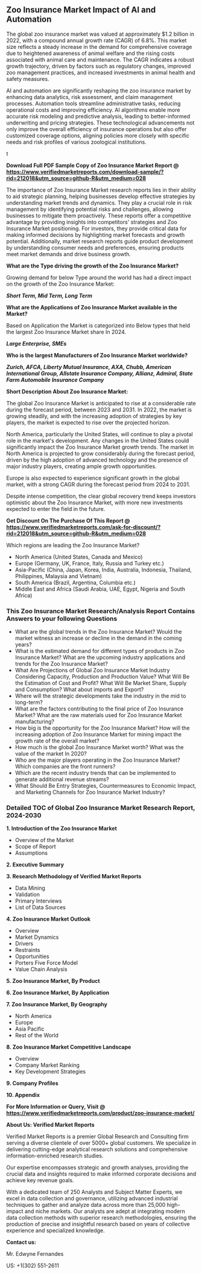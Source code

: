<h2>Zoo Insurance Market Impact of AI and Automation</h2><p>The global zoo insurance market was valued at approximately $1.2 billion in 2022, with a compound annual growth rate (CAGR) of 6.8%. This market size reflects a steady increase in the demand for comprehensive coverage due to heightened awareness of animal welfare and the rising costs associated with animal care and maintenance. The CAGR indicates a robust growth trajectory, driven by factors such as regulatory changes, improved zoo management practices, and increased investments in animal health and safety measures.</p><p>AI and automation are significantly reshaping the zoo insurance market by enhancing data analytics, risk assessment, and claim management processes. Automation tools streamline administrative tasks, reducing operational costs and improving efficiency. AI algorithms enable more accurate risk modeling and predictive analysis, leading to better-informed underwriting and pricing strategies. These technological advancements not only improve the overall efficiency of insurance operations but also offer customized coverage options, aligning policies more closely with specific needs and risk profiles of various zoological institutions.</p>t</p><p id="" class=""><strong>Download Full PDF Sample Copy of Zoo Insurance Market Report @ <a href="https://www.verifiedmarketreports.com/download-sample/?rid=212018&utm_source=github-R&utm_medium=028" target="_blank">https://www.verifiedmarketreports.com/download-sample/?rid=212018&utm_source=github-R&utm_medium=028</a></strong></p><p>The importance of&nbsp;Zoo Insurance Market research reports lies in their ability to aid strategic planning, helping businesses develop effective strategies by understanding market trends and dynamics. They play a crucial role in risk management by identifying potential risks and challenges, allowing businesses to mitigate them proactively. These reports offer a competitive advantage by providing insights into competitors' strategies and Zoo Insurance Market positioning. For investors, they provide critical data for making informed decisions by highlighting market forecasts and growth potential. Additionally, market research reports guide product development by understanding consumer needs and preferences, ensuring products meet market demands and drive business growth.</p><p><strong>What are the&nbsp;Type driving the growth of the Zoo Insurance Market?</strong></p><p id="" class="">Growing demand for below Type around the world has had a direct impact on the growth of the Zoo Insurance Market:</p><em><strong>Short Term, Mid Term, Long Term</strong></em></p><strong>What are the&nbsp;Applications&nbsp;of Zoo Insurance Market available in the Market?</strong></p><p id="" class="">Based on Application the Market is categorized into Below types that held the largest Zoo Insurance Market share In 2024.</p><em><strong>Large Enterprise, SMEs</strong></em></p><strong>Who is the largest Manufacturers of Zoo Insurance Market worldwide?</strong></p><p><em><strong>Zurich, AFCA, Liberty Mutual Insurance, AXA, Chubb, American International Group, Allstate Insurance Company, Allianz, Admiral, State Farm Automobile Insurance Company</strong></em></p><p id="" class=""><strong>Short Description About Zoo Insurance Market:</strong></p><p>The global Zoo Insurance Market is anticipated to rise at a considerable rate during the forecast period, between 2023 and 2031. In 2022, the market is growing steadily, and with the increasing adoption of strategies by key players, the market is expected to rise over the projected horizon.</p><p>North America, particularly the United States, will continue to play a pivotal role in the market's development. Any changes in the United States could significantly impact the Zoo Insurance Market growth trends. The market in North America is projected to grow considerably during the forecast period, driven by the high adoption of advanced technology and the presence of major industry players, creating ample growth opportunities.</p><p>Europe is also expected to experience significant growth in the global market, with a strong CAGR during the forecast period from 2024 to 2031.</p><p>Despite intense competition, the clear global recovery trend keeps investors optimistic about the Zoo Insurance Market, with more new investments expected to enter the field in the future.</p><p id="" class=""><strong>Get Discount On The Purchase Of This Report @ <a href="https://www.verifiedmarketreports.com/ask-for-discount/?rid=212018&utm_source=github-R&utm_medium=028" target="_blank">https://www.verifiedmarketreports.com/ask-for-discount/?rid=212018&utm_source=github-R&utm_medium=028</a></strong></p>Which regions are leading the Zoo Insurance Market?</p><ul><li>North America (United States, Canada and Mexico)</li><li>Europe (Germany, UK, France, Italy, Russia and Turkey etc.)</li><li>Asia-Pacific (China, Japan, Korea, India, Australia, Indonesia, Thailand, Philippines, Malaysia and Vietnam)</li><li>South America (Brazil, Argentina, Columbia etc.)</li><li>Middle East and Africa (Saudi Arabia, UAE, Egypt, Nigeria and South Africa)</li></ul><h3 id="" class="">This Zoo Insurance Market Research/Analysis Report Contains Answers to your following Questions</h3><ul><li>What are the global trends in the Zoo Insurance Market? Would the market witness an increase or decline in the demand in the coming years?</li><li>What is the estimated demand for different types of products in Zoo Insurance Market? What are the upcoming industry applications and trends for the Zoo Insurance Market?</li><li>What Are Projections of Global Zoo Insurance Market Industry Considering Capacity, Production and Production Value? What Will Be the Estimation of Cost and Profit? What Will Be Market Share, Supply and Consumption? What about imports and Export?</li><li>Where will the strategic developments take the industry in the mid to long-term?</li><li>What are the factors contributing to the final price of Zoo Insurance Market? What are the raw materials used for Zoo Insurance Market manufacturing?</li><li>How big is the opportunity for the Zoo Insurance Market? How will the increasing adoption of Zoo Insurance Market for mining impact the growth rate of the overall market?</li><li>How much is the global Zoo Insurance Market worth? What was the value of the market In 2020?</li><li>Who are the major players operating in the Zoo Insurance Market? Which companies are the front runners?</li><li>Which are the recent industry trends that can be implemented to generate additional revenue streams?</li><li>What Should Be Entry Strategies, Countermeasures to Economic Impact, and Marketing Channels for Zoo Insurance Market Industry?</li></ul><h3 id="" class="">Detailed TOC of Global Zoo Insurance Market Research Report, 2024-2030</h3><p id="" class=""><strong>1. Introduction of the Zoo Insurance Market</strong></p><ul><li>Overview of the Market</li><li>Scope of Report</li><li>Assumptions</li></ul><p id="" class=""><strong>2. Executive Summary</strong></p><p id="" class=""><strong>3. Research Methodology of Verified Market Reports</strong></p><ul><li>Data Mining</li><li>Validation</li><li>Primary Interviews</li><li>List of Data Sources</li></ul><p id="" class=""><strong>4. Zoo Insurance Market Outlook</strong></p><ul><li>Overview</li><li>Market Dynamics</li><li>Drivers</li><li>Restraints</li><li>Opportunities</li><li>Porters Five Force Model</li><li>Value Chain Analysis</li></ul><p id="" class=""><strong>5. Zoo Insurance Market, By Product</strong></p><p id="" class=""><strong>6. Zoo Insurance Market, By Application</strong></p><p id="" class=""><strong>7. Zoo Insurance Market, By Geography</strong></p><ul><li>North America</li><li>Europe</li><li>Asia Pacific</li><li>Rest of the World</li></ul><p id="" class=""><strong>8. Zoo Insurance Market Competitive Landscape</strong></p><ul><li>Overview</li><li>Company Market Ranking</li><li>Key Development Strategies</li></ul><p id="" class=""><strong>9. Company Profiles</strong></p><p id="" class=""><strong>10. Appendix</strong></p><p id="" class=""><strong>For More Information or Query, Visit @ <a href="https://www.verifiedmarketreports.com/product/zoo-insurance-market/" target="_blank">https://www.verifiedmarketreports.com/product/zoo-insurance-market/</a></strong></p><p id="" class=""><strong>About Us: Verified Market Reports</strong></p><p id="" class="">Verified Market Reports is a premier Global Research and Consulting firm serving a diverse clientele of over 5000+ global customers. We specialize in delivering cutting-edge analytical research solutions and comprehensive information-enriched research studies.</p><p id="" class="">Our expertise encompasses strategic and growth analyses, providing the crucial data and insights required to make informed corporate decisions and achieve key revenue goals.</p><p id="" class="">With a dedicated team of 250 Analysts and Subject Matter Experts, we excel in data collection and governance, utilizing advanced industrial techniques to gather and analyze data across more than 25,000 high-impact and niche markets. Our analysts are adept at integrating modern data collection methods with superior research methodologies, ensuring the production of precise and insightful research based on years of collective experience and specialized knowledge.</p><p id="" class=""><strong>Contact us:</strong></p><p id="" class="">Mr. Edwyne Fernandes</p><p id="" class="">US: +1(302) 551-2611</p>